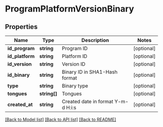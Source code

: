 # ProgramPlatformVersionBinary

## Properties
Name | Type | Description | Notes
------------ | ------------- | ------------- | -------------
**id_program** | **string** | Program ID | [optional] 
**id_platform** | **string** | Platform ID | [optional] 
**id_version** | **string** | Version ID | [optional] 
**id_binary** | **string** | Binary ID in SHA1-Hash format | [optional] 
**type** | **string** | Binary type | [optional] 
**tongues** | **string[]** | Tongues | [optional] 
**created_at** | **string** | Created date in format Y-m-d H:i:s | [optional] 

[[Back to Model list]](../../README.md#documentation-for-models) [[Back to API list]](../../README.md#documentation-for-api-endpoints) [[Back to README]](../../README.md)

